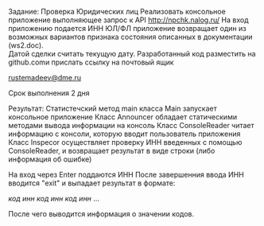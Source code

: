 Задание: Проверка Юридических лиц 
Реализовать консольное приложение выполняющее запрос к API http://npchk.nalog.ru/
 На вход приложению подается ИНН  ЮЛ/ФЛ приложение возвращает один из возможных вариантов признака состояния описанных в документации (ws2.doc).  
Датой сделки считать текущую дату.
Разработанный код разместить на github.comи прислать ссылку на почтовый ящик 

rustemadeev@dme.ru

Срок выполнения 2 дня


Результат:
Статистечский метод main класса Main запускает консольное приложение
Класс Announcer обладает статическими методами вывода информации на консоль
Класс ConsoleReader читает информацию с консоли, которую вводит пользователь приложения
Класс Inspecor осуществляет проверку ИНН введенных с помощью ConsoleReader, и возвращает результат в виде строки (либо информация об ошибке)

На вход через Enter поддаются ИНН
После завершенния ввода ИНН вводится "exit" и выпадает результат в формате:

*код* *инн*
*код* *инн*
*код* *инн*
...

После чего выводится информация о значении кодов.
